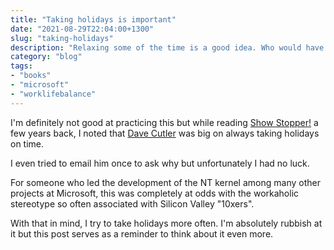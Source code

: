 ```yaml
---
title: "Taking holidays is important"
date: "2021-08-29T22:04:00+1300"
slug: "taking-holidays"
description: "Relaxing some of the time is a good idea. Who would have guessed?"
category: "blog"
tags:
- "books"
- "microsoft"
- "worklifebalance"
---
```


I'm definitely not good at practicing this but while reading [Show Stopper!](https://www.amazon.com/Show-Stopper-Breakneck-Generation-Microsoft/dp/0029356717) a few years back, I noted that [Dave Cutler](https://en.wikipedia.org/wiki/Dave_Cutler) was big on always taking holidays on time.

I even tried to email him once to ask why but unfortunately I had no luck.

For someone who led the development of the NT kernel among many other projects at Microsoft, this was completely at odds with the workaholic stereotype so often associated with Silicon Valley "10xers".

With that in mind, I try to take holidays more often. I'm absolutely rubbish at it but this post serves as a reminder to think about it even more.